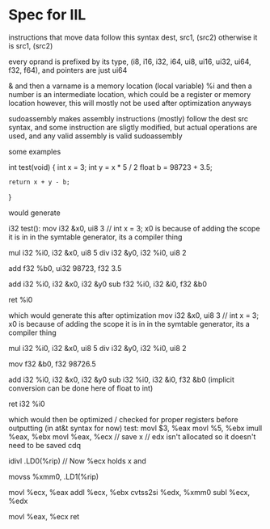 # Spec for IIL 

instructions that move data follow this syntax dest, src1, (src2)
otherwise it is src1, (src2)

every oprand is prefixed by its type, (i8, i16, i32, i64, ui8, ui16, ui32, ui64, f32, f64), and pointers are just ui64

& and then a varname is a memory location (local variable)
%i and then a number is an intermediate location, which could be a register or memory location
however, this will mostly not be used after optimization anyways

sudoassembly makes assembly instructions (mostly) follow the dest src syntax, and some instruction are sligtly modified, but actual operations are used, and any valid assembly is valid sudoassembly

some examples 

int test(void)
{
    int x = 3;
    int y = x * 5 / 2
    float b = 98723 + 3.5;
    
    return x + y - b;
}

would generate 

i32 test():
  mov i32 &x0, ui8 3 // int x = 3; x0 is because of adding the scope it is in in the symtable generator, its a compiler thing
 
  mul i32 %i0, i32 &x0, ui8 5
  div i32 &y0, i32 %i0, ui8 2
  
  add f32 %b0, ui32 98723, f32 3.5
  
  add i32 %i0, i32 &x0, i32 &y0
  sub f32 %i0, i32 &i0, f32 &b0
  
  ret %i0


which would generate this after optimization
  mov i32 &x0, ui8 3 // int x = 3; x0 is because of adding the scope it is in in the symtable generator, its a compiler thing
 
  mul i32 %i0, i32 &x0, ui8 5
  div i32 &y0, i32 %i0, ui8 2
    
  mov f32 &b0, f32 98726.5
  
  add i32 %i0, i32 &x0, i32 &y0
  sub i32 %i0, i32 &i0, f32 &b0 (implicit conversion can be done here of float to int)
  
  ret i32 %i0
  

which would then be optimized / checked for proper registers before outputting
(in at&t syntax for now) 
test:
  movl $3, %eax
  movl %5, %ebx 
  imull %eax, %ebx
  movl %eax, %ecx // save x
  // edx isn't allocated so it doesn't need to be saved
  cdq 

  idivl .LD0(%rip)
  // Now %ecx holds x and 
  
  movss %xmm0, .LD1(%rip)
  
  movl %ecx, %eax
  addl %ecx, %ebx
  cvtss2si %edx, %xmm0
  subl %ecx, %edx
  
  movl %eax, %ecx
  ret


